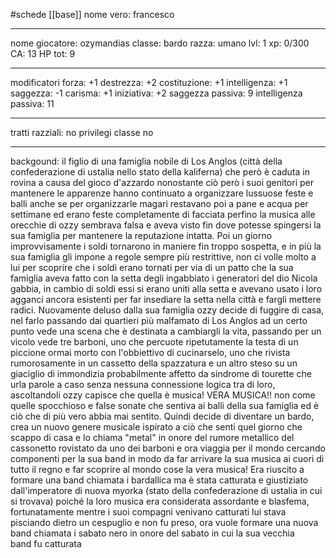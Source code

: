 #schede
[[base]]
nome vero: francesco

----
nome giocatore: ozymandias 
classe: bardo
razza: umano
lvl: 1
xp: 0/300
CA: 13
HP tot: 9

----
modificatori
forza: +1
destrezza: +2
costituzione: +1
intelligenza: +1
saggezza: -1
carisma: +1
iniziativa: +2
saggezza passiva: 9
intelligenza passiva: 11

----
tratti razziali:
no
privilegi classe
no

----
backgound:
 il figlio di una famiglia nobile di Los Anglos (città della confederazione di ustalia nello stato della kaliferna) che però è caduta in rovina a causa del gioco d'azzardo nonostante ciò però i suoi genitori per mantenere le apparenze hanno continuato a organizzare lussuose feste e balli anche se per organizzarle magari restavano poi a pane e acqua per settimane ed erano feste completamente di facciata perfino la musica alle orecchie di ozzy sembrava falsa e aveva visto fin dove potesse spingersi la sua famiglia per mantenere la reputazione intatta. Poi un giorno improvvisamente i soldi tornarono in maniere fin troppo sospetta, e in più la sua famiglia gli impone a regole sempre più restrittive, non ci volle molto a lui per scoprire che i soldi erano tornati per via di un patto che la sua famiglia aveva fatto con la setta degli ingabbiato i generatori del dio Nicola gabbia, in cambio di soldi essi si erano uniti alla setta e avevano usato i loro agganci ancora esistenti per far insediare la setta nella città e fargli mettere radici. Nuovamente deluso dalla sua famiglia ozzy decide di fuggire di casa, nel farlo passando dai quartieri più malfamato di Los Anglos ad un certo punto vede una scena che è destinata a cambiargli la vita, passando per un vicolo vede tre barboni, uno che percuote ripetutamente la testa di un piccione ormai morto con l'obbiettivo di cucinarselo, uno che rivista rumorosamente in un cassetto della spazzatura e un altro steso su un giaciglio di immondizia probabilmente affetto da sindrome di tourette che urla parole a caso senza nessuna connessione logica tra di loro, ascoltandoli ozzy capisce che quella è musica! VERA MUSICA!! non come quelle spocchioso e false sonate che sentiva ai balli della sua famiglia ed è ciò che di più vero abbia mai sentito. Quindi decide di diventare un bardo, crea un nuovo genere musicale ispirato a ciò che senti quel giorno che scappo di casa e lo chiama "metal" in onore del rumore metallico del cassonetto rovistato da uno dei barboni e ora viaggia per il mondo cercando componenti per la sua band in modo da far arrivare la sua musica ai cuori di tutto il regno e far scoprire al mondo cose la vera musica! Era riuscito a formare una band chiamata i bardallica ma è stata catturata e giustiziato dall'imperatore di nuova myorka (stato della confederazione di ustalia in cui si trovava) poiché la loro musica era considerata assordante e blasfema, fortunatamente mentre i suoi compagni venivano catturati lui stava pisciando dietro un cespuglio e non fu preso, ora vuole formare una nuova band chiamata i sabato nero in onore del sabato in cui la sua vecchia band fu catturata